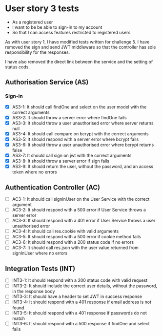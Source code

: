 # User story 3 tests

- As a registered user
- I want to be be able to sign-in to my account
- So that I can access features restricted to registered users

As with user story 1, I have modified tests written for challenge 5. I have removed the sign and send JWT middleware so that the controller has sole responsibility for the responses.

I have also removed the direct link between the service and the setting of status cods.

## Authorisation Service (AS)

### Sign-in

- [x] AS3-1: It should call findOne and select on the user model with the correct arguments
- [x] AS3-2: It should throw a server error where findOne fails
- [x] AS3-3: It should throw a user unauthorised error where server returns null
- [x] AS3-4: It should call compare on bcrypt with the correct arguments
- [x] AS3-5: It should respond with a server error where bcrypt fails
- [x] AS3-6: It should throw a user unauthorised error where bcrypt returns false
- [x] AS3-7: It should call sign on jwt with the correct arguments
- [x] AS3-8: It should throw a server error if sign fails
- [x] AS3-9: It should return the user, without the password, and an access token where no errors

## Authentication Controller (AC)

- [ ] AC3-1: It should call signInUser on the User Service with the correct argument
- [ ] AC3-2: It should respond with a 500 error if User Service throws a server error
- [ ] AC3-3: It should respond with a 401 error if User Service throws a user unauthorised error
- [ ] AC3-4: It should call res.cookie with valid arguments
- [ ] AC3-5: It should respond with a 500 error if cookie method fails
- [ ] AC3-6: It should respond with a 200 status code if no errors
- [ ] AC3-7: It should call res.json with the user value returned from signInUser where no errors

## Integration Tests (INT)

- [ ] INT3-1: It should respond with a 200 status code with valid request
- [ ] INT3-2: It should include the correct user details, without the password, in the response body
- [ ] INT3-3: It should have a header to set JWT in success response
- [ ] INT3-4: It should respond with a 401 response if email address is not found
- [ ] INT3-5: It should respond with a 401 response if passwords do not match
- [ ] INT3-6: It should respond with a 500 response if findOne and select fails
